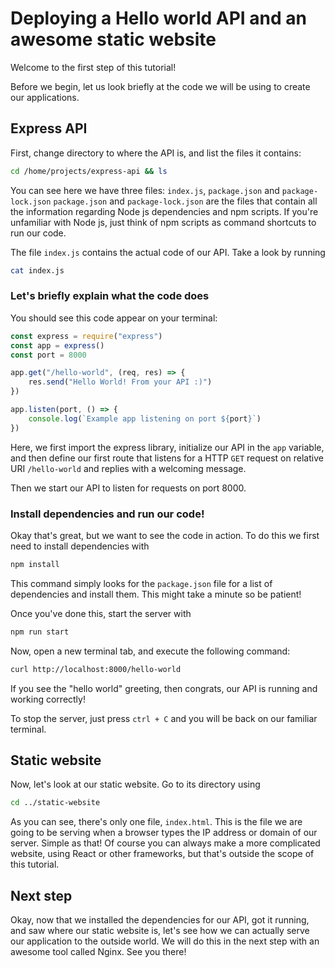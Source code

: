 # Deploying a Hello world API and an awesome static website

Welcome to the first step of this tutorial!

Before we begin, let us look briefly at the code we will be using to create our applications.

## Express API

First, change directory to where the API is, and list the files it contains:

```bash
cd /home/projects/express-api && ls
```

You can see here we have three files: `index.js`, `package.json` and `package-lock.json`
`package.json` and `package-lock.json` are the files that contain all the information regarding Node js dependencies and npm scripts. If you're unfamiliar with Node js, just think of npm scripts as command shortcuts to run our code.

The file `index.js` contains the actual code of our API. Take a look by running

```bash
cat index.js
```

### Let's briefly explain what the code does

You should see this code appear on your terminal:

```js
const express = require("express")
const app = express()
const port = 8000

app.get("/hello-world", (req, res) => {
	res.send("Hello World! From your API :)")
})

app.listen(port, () => {
	console.log(`Example app listening on port ${port}`)
})
```

Here, we first import the express library, initialize our API in the `app` variable, and then define our first route that listens for a HTTP `GET` request on relative URI `/hello-world` and replies with a welcoming message.

Then we start our API to listen for requests on port 8000.

### Install dependencies and run our code!

Okay that's great, but we want to see the code in action. To do this we first need to install dependencies with

```bash
npm install
```

This command simply looks for the `package.json` file for a list of dependencies and install them.
This might take a minute so be patient!

Once you've done this, start the server with

```bash
npm run start
```

Now, open a new terminal tab, and execute the following command:

```bash
curl http://localhost:8000/hello-world
```

If you see the "hello world" greeting, then congrats, our API is running and working correctly!

To stop the server, just press `ctrl + C` and you will be back on our familiar terminal.

## Static website

Now, let's look at our static website. Go to its directory using

```bash
cd ../static-website
```

As you can see, there's only one file, `index.html`. This is the file we are going to be serving when a browser types the IP address or domain of our server. Simple as that! Of course you can always make a more complicated website, using React or other frameworks, but that's outside the scope of this tutorial.

## Next step

Okay, now that we installed the dependencies for our API, got it running, and saw where our static website is, let's see how we can actually serve our application to the outside world. We will do this in the next step with an awesome tool called Nginx. See you there!

